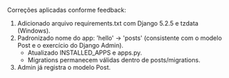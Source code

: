 Correções aplicadas conforme feedback:
1) Adicionado arquivo requirements.txt com Django 5.2.5 e tzdata (Windows).
2) Padronizado nome do app: 'hello' -> 'posts' (consistente com o modelo Post e o exercício do Django Admin).
   - Atualizado INSTALLED_APPS e apps.py.
   - Migrations permanecem válidas dentro de posts/migrations.
3) Admin já registra o modelo Post.
